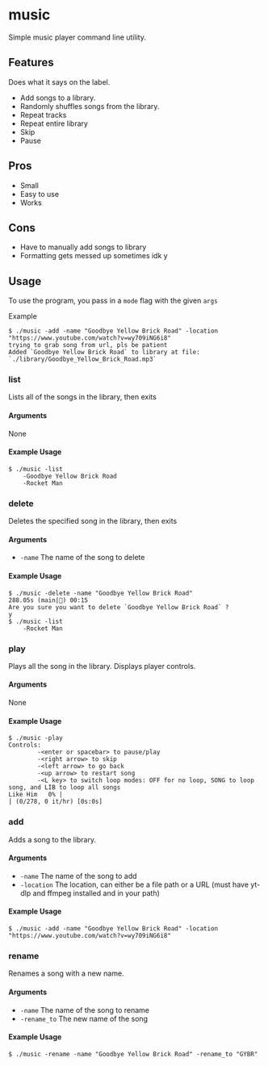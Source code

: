 # music

Simple music player command line utility.

## Features

Does what it says on the label.

- Add songs to a library.
- Randomly shuffles songs from the library.
- Repeat tracks
- Repeat entire library
- Skip
- Pause

## Pros

- Small
- Easy to use
- Works 

## Cons

- Have to manually add songs to library
- Formatting gets messed up sometimes idk y

## Usage

To use the program, you pass in a `mode` flag with the given `args`

Example
```
$ ./music -add -name "Goodbye Yellow Brick Road" -location "https://www.youtube.com/watch?v=wy709iNG6i8"
trying to grab song from url, pls be patient
Added `Goodbye Yellow Brick Road` to library at file: `./library/Goodbye_Yellow_Brick_Road.mp3`
```

### list
Lists all of the songs in the library, then exits

#### Arguments
None

#### Example Usage
```
$ ./music -list
    -Goodbye Yellow Brick Road
    -Rocket Man
```

### delete
Deletes the specified song in the library, then exits

#### Arguments
- `-name` The name of the song to delete

#### Example Usage
```
$ ./music -delete -name "Goodbye Yellow Brick Road"                                                                                    288.05s (main|💩) 00:15
Are you sure you want to delete `Goodbye Yellow Brick Road` ?
y
$ ./music -list
    -Rocket Man
```

### play
Plays all the song in the library. Displays player controls.

#### Arguments
None

#### Example Usage
```
$ ./music -play
Controls:
        -<enter or spacebar> to pause/play
        -<right arrow> to skip
        -<left arrow> to go back
        -<up arrow> to restart song
        -<L key> to switch loop modes: OFF for no loop, SONG to loop song, and LIB to loop all songs
Like Him   0% |                                                                                 | (0/278, 0 it/hr) [0s:0s]
```

### add
Adds a song to the library.
#### Arguments
- `-name` The name of the song to add
- `-location` The location, can either be a file path or a URL (must have yt-dlp and ffmpeg installed and in your path)

#### Example Usage
```
$ ./music -add -name "Goodbye Yellow Brick Road" -location "https://www.youtube.com/watch?v=wy709iNG6i8"
```

### rename
Renames a song with a new name.
#### Arguments
- `-name` The name of the song to rename
- `-rename_to` The new name of the song
#### Example Usage
```
$ ./music -rename -name "Goodbye Yellow Brick Road" -rename_to "GYBR"
```



